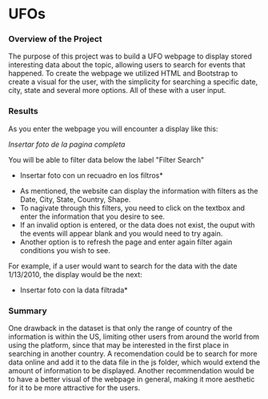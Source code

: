 # UFOs

### Overview of the Project

The purpose of this project was to build a UFO webpage to display stored interesting data about the topic, allowing users to search for events that happened. To create the webpage we utilized HTML and Bootstrap to create a visual for the user, with the simplicity for searching a specific date, city, state and several more options. All of these with a user input. 

### Results

As you enter the webpage you will encounter a display like this: 

*Insertar foto de la pagina completa*

You will be able to filter data below the label "Filter Search"

* Insertar foto con un recuadro en los filtros*

- As mentioned, the website can display the information with filters as the Date, City, State, Country, Shape.
- To nagivate through this filters, you need to click on the textbox and enter the information that you desire to see. 
- If an invalid option is entered, or the data does not exist, the ouput with the events will appear blank and you would need to try again. 
- Another option is to refresh the page and enter again filter again conditions you wish to see. 

For example, if a user would want to search for the data with the date 1/13/2010, the display would be the next:

* Insertar foto con la data filtrada*

### Summary 

One drawback in the dataset is that only the range of country of the information is within the US, limiting other users from around the world from using the platform, since that may be interested in the first place in searching in another country. A recomendation could be to search for more data online and add it to the data file in the js folder, which would extend the amount of information to be displayed. Another recommendation would be to have a better visual of the webpage in general, making it more aesthetic for it to be more attractive for the users. 



